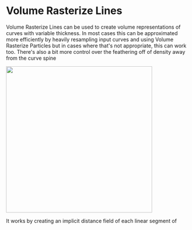 # Volume Rasterize Lines

Volume Rasterize Lines can be used to create volume representations of curves with variable thickness. In most cases this can be approximated more efficiently by heavily resampling input curves and using Volume Rasterize Particles but in cases where that's not appropriate, this can work too. There's also a bit more control over the feathering off of density away from the curve spine

<img src="https://github.com/mattebb/hda/raw/master/examples/images/volume_rasterize_lines_curve.jpg" width="400">

It works by creating an implicit distance field of each linear segment of  